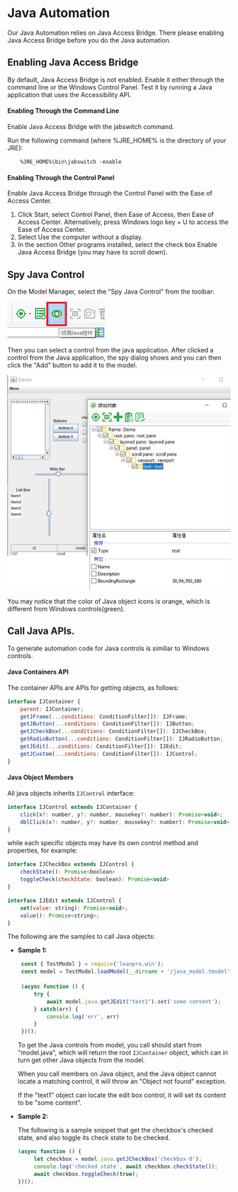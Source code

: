# Java Automation

Our Java Automation relies on Java Access Bridge. There please enabling Java Access Bridge before you do the Java automation.

## Enabling Java Access Bridge

By default, Java Access Bridge is not enabled. Enable it either through the command line or the Windows Control Panel. Test it by running a Java application that uses the Accessibility API.

#### Enabling Through the Command Line

Enable Java Access Bridge with the jabswitch command.

Run the following command (where %JRE_HOME% is the directory of your JRE):

```
    %JRE_HOME%\bin\jabswitch -enable
```

#### Enabling Through the Control Panel

Enable Java Access Bridge through the Control Panel with the Ease of Access Center.

1. Click Start, select Control Panel, then Ease of Access, then Ease of Access Center. Alternatively, press Windows logo key + U to access the Ease of Access Center.
2. Select Use the computer without a display.
3. In the section Other programs installed, select the check box Enable Java Access Bridge (you may have to scroll down).

## Spy Java Control

On the Model Manager, select the "Spy Java Control" from the toolbar:

![](assets/spy_java_button.png)

Then you can select a control from the java application. After clicked a control from the Java application, the spy dialog shows and you can then click the "Add" button to add it to the model.

![](assets/spy_java_window.png)

You may notice that the color of Java object icons is orange, which is different from Windows controls(green).

## Call Java APIs.

To generate automation code for Java controls is similiar to Windows controls.

#### Java Containers API

The container APIs are APIs for getting objects, as follows:

```javascript
interface IJContainer {
    parent: IJContainer;
    getJFrame(...conditions: ConditionFilter[]): IJFrame;
    getJButton(...conditions: ConditionFilter[]): IJButton;
    getJCheckBox(...conditions: ConditionFilter[]): IJCheckBox;
    getRadioButton(...conditions: ConditionFilter[]): IJRadioButton;
    getJEdit(...conditions: ConditionFilter[]): IJEdit;
    getJCustom(...conditions: ConditionFilter[]): IJControl;
}
```

#### Java Object Members

All java objects inherits `IJControl` interface:

```javascript
interface IJControl extends IJContainer {
    click(x?: number, y?: number, mousekey?: number): Promise<void>;
    dblClick(x?: number, y?: number, mousekey?: number): Promise<void>;
}
```

while each specific objects may have its own control method and properties, for example:

```javascript
interface IJCheckBox extends IJControl {
    checkState(): Promise<boolean>
    toggleCheck(checkState: boolean): Promise<void>
}
```

```javascript
interface IJEdit extends IJControl {
    set(value: string): Promise<void>;
    value(): Promise<string>;
}
```

The following are the samples to call Java objects:

* **Sample 1:**

   ```javascript
    const { TestModel } = require('leanpro.win');
    const model = TestModel.loadModel(__dirname + '/java_model.tmodel');

    (async function () {
        try {
            await model.java.getJEdit("text1").set('some content');
        } catch(err) {
            console.log('err', err)
        }
    })();

   ```

   To get the Java controls from model, you call should start from "model.java", which will return the root `IJContainer` object, which can in turn get other Java objects from the model.

   When you call members on Java object, and the Java object cannot locate a matching control, it will throw an "Object not found" exception. 

   If the "text1" object can locate the edit box control, it will set its content to be "some content".

* **Sample 2:**

   The following is a sample snippet that get the checkbox's checked state, and also toggle its check state to be checked.

   ```javascript
   (async function () {
        let checkbox = model.java.getJCheckBox('checkbox-0');
        console.log('checked state', await checkbox.checkState());
        await checkbox.toggleCheck(true);
   })();
   ```



